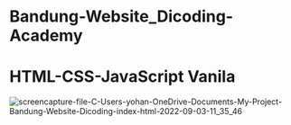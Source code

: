 # Bandung-Website_Dicoding-Academy
# HTML-CSS-JavaScript Vanila
![screencapture-file-C-Users-yohan-OneDrive-Documents-My-Project-Bandung-Website-Dicoding-index-html-2022-09-03-11_35_46](https://user-images.githubusercontent.com/76932074/188256464-96bf73ec-a45b-4906-8d09-15c31a42da65.png)
